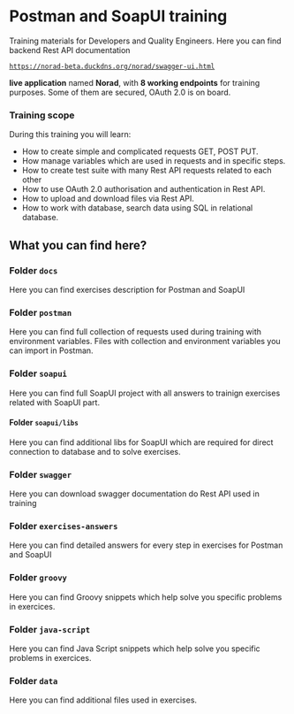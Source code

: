 # Postman and SoapUI training

Training materials for Developers and Quality Engineers. Here you can find backend Rest API documentation 

<code>https://norad-beta.duckdns.org/norad/swagger-ui.html</code>

<strong>live application</strong> named <strong>Norad</strong>, with <strong>8 working endpoints</strong> for training purposes. Some of them are secured, OAuth 2.0 is on board.

### Training scope

During this training you will learn:

- How to create simple and complicated requests GET, POST PUT.
- How manage variables which are used in requests and in specific steps.
- How to create test suite with many Rest API requests related to each other 
- How to use OAuth 2.0 authorisation and authentication in Rest API.
- How to upload and download files via Rest API.
- How to work with database, search data using SQL in relational database.
 

## What you can find here?

### Folder ``docs``

Here you can find exercises description for Postman and SoapUI

### Folder ``postman``

Here you can find full collection of requests used during training with environment variables. 
Files with collection and environment variables you can import in Postman.

### Folder ``soapui``

Here you can find full SoapUI project with all answers to trainign exercises related with SoapUI part. 

#### Folder ``soapui/libs``

Here you can find additional libs for SoapUI which are required for direct connection to database and to solve exercises.


### Folder ``swagger``

Here you can download swagger documentation do Rest API used in training

### Folder ``exercises-answers``

Here you can find detailed answers for every step in exercises for Postman and SoapUI

### Folder ``groovy``

Here you can find Groovy snippets which help solve you specific problems in exercices.

### Folder ``java-script``

Here you can find Java Script snippets which help solve you specific problems in exercices.

### Folder ``data``

Here you can find additional files used in exercises.
